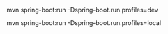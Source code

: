 mvn spring-boot:run -Dspring-boot.run.profiles=dev

mvn spring-boot:run -Dspring-boot.run.profiles=local
